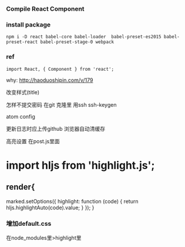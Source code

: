 ### Compile React Component



### install package


```
npm i -D react babel-core babel-loader  babel-preset-es2015 babel-preset-react babel-preset-stage-0 webpack
```


### ref

```
import React, { Component } from 'react';
```

why: http://haoduoshipin.com/v/179

改变样式(title)

怎样不提交密码
在git 克隆里 用ssh
ssh-keygen

atom config

更新日志时应上传github
浏览器自动清缓存


高亮设置
在post.js里面
# import hljs from 'highlight.js';

## render{
  marked.setOptions({
    highlight: function (code) {
      return hljs.highlightAuto(code).value;
    }
    });
  }
### 增加default.css
在node_modules里>highlight里
